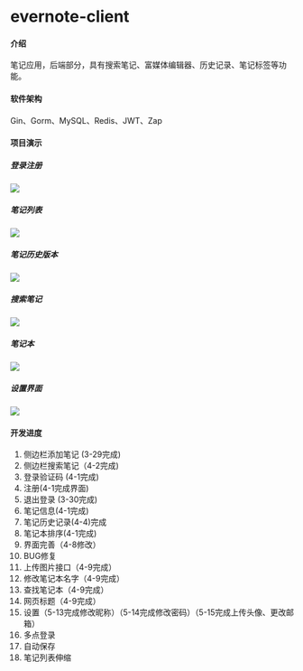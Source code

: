 # evernote-client

#### 介绍
笔记应用，后端部分，具有搜索笔记、富媒体编辑器、历史记录、笔记标签等功能。

#### 软件架构
Gin、Gorm、MySQL、Redis、JWT、Zap

#### 项目演示
##### 登录注册

![](https://icewx-1251138640.cos.ap-guangzhou.myqcloud.com/github%2Fevernote-client%2F%E5%BE%AE%E4%BF%A1%E6%88%AA%E5%9B%BE_20220524145721.png)

##### 笔记列表
![](https://icewx-1251138640.cos.ap-guangzhou.myqcloud.com/github%2Fevernote-client%2F%E5%BE%AE%E4%BF%A1%E6%88%AA%E5%9B%BE_20220524114547.png)

##### 笔记历史版本
![](https://icewx-1251138640.cos.ap-guangzhou.myqcloud.com/github%2Fevernote-client%2F%E5%BE%AE%E4%BF%A1%E6%88%AA%E5%9B%BE_20220524114517.png)

##### 搜索笔记
![](https://icewx-1251138640.cos.ap-guangzhou.myqcloud.com/github%2Fevernote-client%2F%E5%BE%AE%E4%BF%A1%E6%88%AA%E5%9B%BE_20220524114626.png)

##### 笔记本
![](https://icewx-1251138640.cos.ap-guangzhou.myqcloud.com/github%2Fevernote-client%2F%E5%BE%AE%E4%BF%A1%E6%88%AA%E5%9B%BE_20220524114653.png)

##### 设置界面
![](https://icewx-1251138640.cos.ap-guangzhou.myqcloud.com/github%2Fevernote-client%2F%E5%BE%AE%E4%BF%A1%E6%88%AA%E5%9B%BE_20220524114709.png)

#### 开发进度

1.  侧边栏添加笔记 (3-29完成)
2.  侧边栏搜索笔记（4-2完成)
3.  登录验证码 (4-1完成)
4.  注册(4-1完成界面)
5.  退出登录 (3-30完成)
6.  笔记信息(4-1完成)
7.  笔记历史记录(4-4)完成
8.  笔记本排序(4-1完成)
9.  界面完善（4-8修改）
10.  BUG修复
11.  上传图片接口（4-9完成）
12.  修改笔记本名字（4-9完成）
13.  查找笔记本（4-9完成）
14.  网页标题（4-9完成）
15.  设置（5-13完成修改昵称）（5-14完成修改密码）（5-15完成上传头像、更改邮箱）
16.  多点登录
17.  自动保存
18.  笔记列表伸缩
